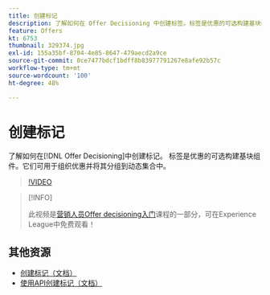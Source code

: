 ```yaml
---
title: 创建标记
description: 了解如何在 Offer Decisioning 中创建标签。标签是优惠的可选构建基块组件。
feature: Offers
kt: 6753
thumbnail: 329374.jpg
exl-id: 155a35bf-8704-4e85-8647-479aecd2a9ce
source-git-commit: 0ce7477bdcf1bdff8b83977791267e8afe92b57c
workflow-type: tm+mt
source-wordcount: '100'
ht-degree: 48%

---
```


# 创建标记

了解如何在[!DNL Offer Decisioning]中创建标记。 标签是优惠的可选构建基块组件。它们可用于组织优惠并将其分组到动态集合中。

>[!VIDEO](https://video.tv.adobe.com/v/329374?quality=12&learn=on)

>[!INFO]
>
> 此视频是[营销人员Offer decisioning入门](https://experienceleague.adobe.com/?lang=zh-Hans?recommended=ExperiencePlatform-U-1-2020.1.offerdecisioning)课程的一部分，可在Experience League中免费观看！


## 其他资源

* [创建标记（文档）](https://experienceleague.adobe.com/docs/journey-optimizer/using/offer-decisioniong/create-components/creating-tags.html)
* [使用API创建标记（文档）](https://experienceleague.adobe.com/docs/journey-optimizer/using/offer-decisioniong/api-reference/offers-api/tags/create.html)